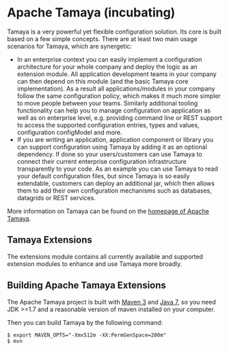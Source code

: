 # Apache Tamaya (incubating)

Tamaya is a very powerful yet flexible configuration solution. Its core is built based on a few simple concepts.
There are at least two main usage scenarios for Tamaya, which are synergetic:

- In an enterprise context you can easily implement a configuration architecture for your whole company and deploy the
  logic as an extension module. All application development teams in your company can then depend on this module (and the
  basic Tamaya core implementation). As a result all applications/modules in your company follow the same configuration
  policy, which makes it much more simpler to move people between your teams. Similarly additional tooling functionality
  can help you to manage configuration on application as well as on enterprise level, e.g. providing command line or
  REST support to access the supported configuration entries, types and values, configuration configModel and more.
- If you are writing an application, application component or library you can support configuration using Tamaya by
  adding it as an optional dependency. If done so your users/customers can use Tamaya to connect their current enterprise
  configuration infrastructure transparently to your code. As an example you can use Tamaya to read your default
  configuration files, but since Tamaya is so easily extendable, customers can deploy an additional jar, which then
  allows them to add their own configuration mechanisms such as databases, datagrids or REST services.

More information on Tamaya can be found on the [homepage of Apache Tamaya](https://tamaya.incubator.apache.org/).
 
## Tamaya Extensions

The extensions module contains all currently available and supported extension modules to enhance and use Tamaya more broadly.

## Building Apache Tamaya Extensions

The Apache Tamaya project is built with [Maven 3](https://maven.apache.org/) and [Java 7](https://java.sun.com/), so you need JDK >=1.7 and a reasonable version of maven
installed on your computer.


Then you can build Tamaya by the following command:
```
$ export MAVEN_OPTS="-Xmx512m -XX:PermGenSpace=200m"
$ mvn 
```
